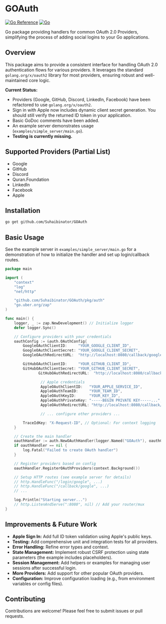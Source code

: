 # GOAuth

[![Go Reference](https://pkg.go.dev/badge/github.com/Suhaibinator/GOAuth.svg)](https://pkg.go.dev/github.com/Suhaibinator/GOAuth)
[![Go](https://github.com/Suhaibinator/GOAuth/actions/workflows/go.yml/badge.svg)](https://github.com/Suhaibinator/GOAuth/actions/workflows/go.yml)

Go package providing handlers for common OAuth 2.0 Providers, simplifying the process of adding social logins to your Go applications.

## Overview

This package aims to provide a consistent interface for handling OAuth 2.0 authentication flows for various providers. It leverages the standard `golang.org/x/oauth2` library for most providers, ensuring robust and well-maintained core logic.

**Current Status:**
*   Providers (Google, GitHub, Discord, LinkedIn, Facebook) have been refactored to use `golang.org/x/oauth2`.
*   Sign in with Apple now includes dynamic client secret generation. You should still verify the returned ID token in your application.
*   Basic GoDoc comments have been added.
*   An example server demonstrates usage (`examples/simple_server/main.go`).
*   **Testing is currently missing.**

## Supported Providers (Partial List)

*   Google
*   GitHub
*   Discord
*   Quran.Foundation
*   LinkedIn
*   Facebook
*   Apple

## Installation

```bash
go get github.com/Suhaibinator/GOAuth
```

## Basic Usage

See the example server in `examples/simple_server/main.go` for a demonstration of how to initialize the handler and set up login/callback routes.

```go
package main

import (
	"context"
	"log"
	"net/http"

	"github.com/Suhaibinator/GOAuth/pkg/auth"
	"go.uber.org/zap"
)

func main() {
	logger, _ := zap.NewDevelopment() // Initialize logger
	defer logger.Sync()

	// Configure providers with your credentials
	oauthConfig := &auth.OAuthConfig{
		GoogleOAuthClientID:     "YOUR_GOOGLE_CLIENT_ID",
		GoogleOAuthClientSecret: "YOUR_GOOGLE_CLIENT_SECRET",
		GoogleOAuthRedirectURL:  "http://localhost:8080/callback/google",

		GitHubOAuthClientID:     "YOUR_GITHUB_CLIENT_ID",
		GitHubOAuthClientSecret: "YOUR_GITHUB_CLIENT_SECRET",
               GitHubOAuthRedirectURL:  "http://localhost:8080/callback/github",

                // Apple credentials
                AppleOAuthClientID:   "YOUR_APPLE_SERVICE_ID",
                AppleOAuthTeamID:     "YOUR_TEAM_ID",
                AppleOAuthKeyID:      "YOUR_KEY_ID",
                AppleOAuthPrivateKey: "-----BEGIN PRIVATE KEY-----...",
                AppleOAuthRedirectURL: "http://localhost:8080/callback/apple",

                // ... configure other providers ...

		TraceIdKey: "X-Request-ID", // Optional: For context logging
	}

	// Create the main handler
	oauthHandler := auth.NewOAuthHandler(logger.Named("GOAuth"), oauthConfig)
	if oauthHandler == nil {
		log.Fatal("Failed to create OAuth handler")
	}

	// Register providers based on config
	oauthHandler.RegisterOAuthProviders(context.Background())

	// Setup HTTP routes (see example server for details)
	// http.HandleFunc("/login/google", ...)
	// http.HandleFunc("/callback/google", ...)
	// ...

	log.Println("Starting server...")
	// http.ListenAndServe(":8080", nil) // Add your router/mux
}

```

## Improvements & Future Work

*   **Apple Sign In:** Add full ID token validation using Apple's public keys.
*   **Testing:** Add comprehensive unit and integration tests for all providers.
*   **Error Handling:** Refine error types and context.
*   **State Management:** Implement robust CSRF protection using state parameters (the example includes placeholders).
*   **Session Management:** Add helpers or examples for managing user sessions after successful login.
*   **More Providers:** Add support for other popular OAuth providers.
*   **Configuration:** Improve configuration loading (e.g., from environment variables or config files).

## Contributing

Contributions are welcome! Please feel free to submit issues or pull requests.
